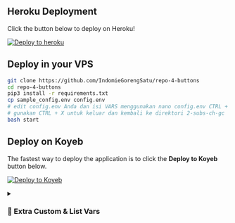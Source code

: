 ## Heroku Deployment

Click the button below to deploy on Heroku!

[![Deploy to heroku](https://www.herokucdn.com/deploy/button.png)](https://dashboard.heroku.com/new?template=https://github.com/IndomieGorengSatu/repo-2-button)

## Deploy in your VPS
````bash
git clone https://github.com/IndomieGorengSatu/repo-4-buttons
cd repo-4-buttons
pip3 install -r requirements.txt
cp sample_config.env config.env
# edit config.env Anda dan isi VARS menggunakan nano config.env CTRL + S untuk menyimpan VARS Anda, 
# gunakan CTRL + X untuk keluar dan kembali ke direktori 2-subs-ch-gc
bash start
````

## Deploy on Koyeb

The fastest way to deploy the application is to click the **Deploy to Koyeb** button below.

[![Deploy to Koyeb](https://www.koyeb.com/static/images/deploy/button.svg)](https://app.koyeb.com/deploy?type=git&repository=github.com/rikifil/repo-2&branch=koyeb&name=repo-2-buttons)

<details>
<summary><h3><b>🔗 Extra Custom & List Vars</b></h3></summary>

### Variables

* `API_HASH` Dapatkan API HASH di web my.telegram.org.
* `API_ID` Dapatkan APP ID di web my.telegram.org
* `TG_BOT_TOKEN` Dapatkan dari t.me/BotFather
* `OWNER` Masukan Username Telegram untuk Owner BOT
* `CHANNEL_ID` Masukan ID Channel Untuk [Channel Database] contoh:- -100xxxxxxxx
* `ADMINS` Masukan User ID untuk mendapatkan hak Admin di BOT
* `START_MESSAGE` Opsional: Pesan /start memulai awalan ke bot, Gunakan <a href='https://github.com/IndomieGorengSatu/repo-4-buttons/blob/main/README.md#start_message'>format</a> parsemode HTML 
* `FORCE_SUB_MESSAGE` Opsional: Pesan Paksa Subscribe bot, Gunakan Format parsemode HTML
* `FORCE_SUB_CHANNEL` Masukan ID dari Channel Untuk Wajib Subscribenya
* `FORCE_SUB_GROUP` Masukan ID dari Group Untuk Wajib Subscribenya

### Extra Variables

* `CUSTOM_CAPTION` letakkan teks teks Kustom Anda jika Anda ingin Mengatur Teks Kustom, Anda dapat menggunakan HTML dan <a href='https://github.com/IndomieGorengSatu/repo-4-buttons/blob/main/README.md#custom_caption'>fillings</a> untuk pemformatan (hanya untuk dokumen)
* `DISABLE_CHANNEL_BUTTON` Masukan True untuk Nonaktifkan Tombol Berbagi Saluran, Default jika False

### Fillings
#### START_MESSAGE | FORCE_SUB_MESSAGE

* `{first}` - User first name
* `{last}` - User last name
* `{id}` - User ID
* `{mention}` - Mention the user
* `{username}` - Username

#### CUSTOM_CAPTION

* `{filename}` - file name of the Document
* `{previouscaption}` - Original Caption
